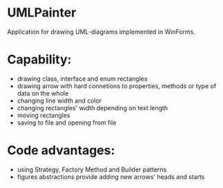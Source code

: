 # UMLPainter

Application for drawing UML-diagrams implemented in WinForms. 

# Capability:

- drawing class, interface and enum rectangles
- drawing arrow with hard connetions to properties, methods or type of data on the whole
- changing line width and color
- changing rectangles' width depending on text length
- moving rectangles
- saving to file and opening from file

# Code advantages:

- using Strategy, Factory Method and Builder patterns
- figures abstractions provide adding new arrows' heads and starts


